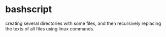 # bashscript
creating several directories with some files, and then recursively replacing the texts of all files using linux commands.
